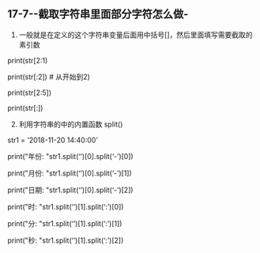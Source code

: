 ## 17-7--截取字符串里面部分字符怎么做-

1) 一般就是在定义的这个字符串变量后面用中括号[]，然后里面填写需要截取的素引数

print(str[2:1)

print(str[:2])  # 从开始到2)

print(str[2:5])

print(str[:])

2) 利用字符串的中的内置函数 split()

str1 = ‘2018-11-20 14:40:00’

print("年份: "str1.split(‘’)[0].split(‘-’)[0])

print("月份: "str1.split(‘’)[0].split(‘-’)[1])

print("日期: "str1.split(‘’)[0].split(‘-’)[2])

print("时: "str1.split(‘’)[1].split(‘:’)[0])

print("分: "str1.split(‘’)[1].split(‘:’)[1])

print("秒: "str1.split(‘’)[1].split(‘:’)[2])
